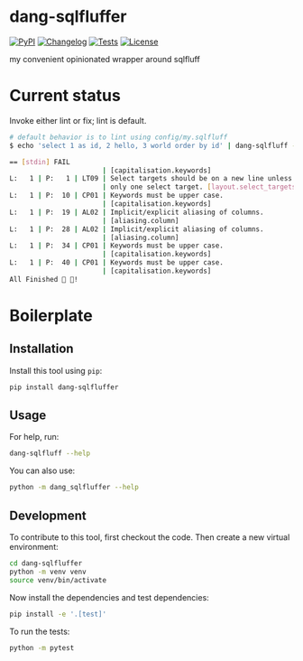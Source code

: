 # dang-sqlfluffer

[![PyPI](https://img.shields.io/pypi/v/dang-sqlfluffer.svg)](https://pypi.org/project/dang-sqlfluffer/)
[![Changelog](https://img.shields.io/github/v/release/dannguyen/dang-sqlfluffer?include_prereleases&label=changelog)](https://github.com/dannguyen/dang-sqlfluffer/releases)
[![Tests](https://github.com/dannguyen/dang-sqlfluffer/actions/workflows/test.yml/badge.svg)](https://github.com/dannguyen/dang-sqlfluffer/actions/workflows/test.yml)
[![License](https://img.shields.io/badge/license-Apache%202.0-blue.svg)](https://github.com/dannguyen/dang-sqlfluffer/blob/master/LICENSE)

my convenient opinionated wrapper around sqlfluff


# Current status

Invoke either lint or fix; lint is default.

```sh
# default behavior is to lint using config/my.sqlfluff
$ echo 'select 1 as id, 2 hello, 3 world order by id' | dang-sqlfluff -

== [stdin] FAIL                                                                                                                      L:   1 | P:   1 | CP01 | Keywords must be upper case.
                       | [capitalisation.keywords]
L:   1 | P:   1 | LT09 | Select targets should be on a new line unless there is
                       | only one select target. [layout.select_targets]
L:   1 | P:  10 | CP01 | Keywords must be upper case.
                       | [capitalisation.keywords]
L:   1 | P:  19 | AL02 | Implicit/explicit aliasing of columns.
                       | [aliasing.column]
L:   1 | P:  28 | AL02 | Implicit/explicit aliasing of columns.
                       | [aliasing.column]
L:   1 | P:  34 | CP01 | Keywords must be upper case.
                       | [capitalisation.keywords]
L:   1 | P:  40 | CP01 | Keywords must be upper case.
                       | [capitalisation.keywords]
All Finished 📜 🎉!
```






# Boilerplate

## Installation

Install this tool using `pip`:
```bash
pip install dang-sqlfluffer
```
## Usage

For help, run:
```bash
dang-sqlfluff --help
```
You can also use:
```bash
python -m dang_sqlfluffer --help
```
## Development

To contribute to this tool, first checkout the code. Then create a new virtual environment:
```bash
cd dang-sqlfluffer
python -m venv venv
source venv/bin/activate
```
Now install the dependencies and test dependencies:
```bash
pip install -e '.[test]'
```
To run the tests:
```bash
python -m pytest
```

